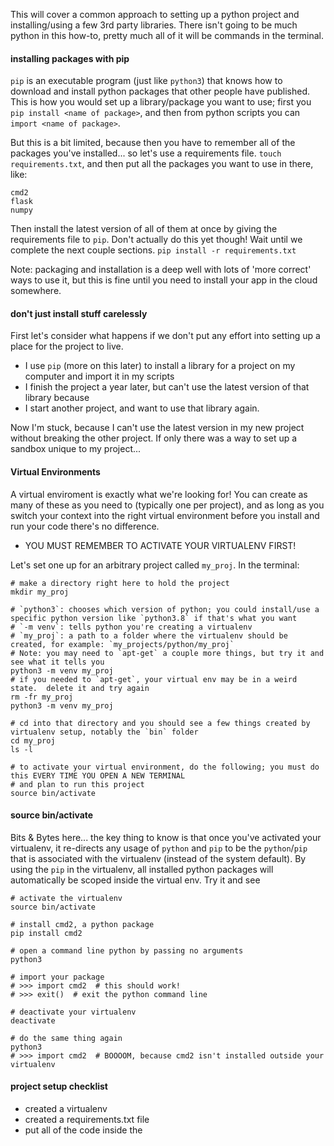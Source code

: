 This will cover a common approach to setting up a python project and installing/using a few 3rd party libraries. 
There isn't going to be much python in this how-to, pretty much all of it will be commands in the terminal.

#### installing packages with pip
`pip` is an executable program (just like `python3`) that knows how to download and install python packages that
other people have published.  This is how you would set up a library/package you want to use; first you 
`pip install <name of package>`, and then from python scripts you can `import <name of package>`.

But this is a bit limited, because then you have to remember all of the packages you've installed... so let's
use a requirements file.  `touch requirements.txt`, and then put all the packages you want to use in there, like:
```
cmd2
flask
numpy
```
Then install the latest version of all of them at once by giving the requirements file to `pip`.  Don't actually do this
yet though! Wait until we complete the next couple sections.
`pip install -r requirements.txt`

Note: packaging and installation is a deep well with lots of 'more correct' ways to use it, but this is fine until
you need to install your app in the cloud somewhere.

#### don't just install stuff carelessly
First let's consider what happens if we don't put any effort into setting up a place for the project to live. 
- I use `pip` (more on this later) to install a library for a project on my computer and import it in my scripts
- I finish the project a year later, but can't use the latest version of that library because <this can happen for various reasons>
- I start another project, and want to use that library again.

Now I'm stuck, because I can't use the latest version in my new project without breaking the other project.  If only there was
a way to set up a sandbox unique to my project...
  
#### Virtual Environments
A virtual enviroment is exactly what we're looking for!  You can create as many of these as you need to (typically one per project),
and as long as you switch your context into the right virtual environment before you install and run your code there's no difference.
- YOU MUST REMEMBER TO ACTIVATE YOUR VIRTUALENV FIRST!

Let's set one up for an arbitrary project called `my_proj`.  In the terminal:
```
# make a directory right here to hold the project
mkdir my_proj

# `python3`: chooses which version of python; you could install/use a specific python version like `python3.8` if that's what you want
# `-m venv`: tells python you're creating a virtualenv
# `my_proj`: a path to a folder where the virtualenv should be created, for example: `my_projects/python/my_proj`
# Note: you may need to `apt-get` a couple more things, but try it and see what it tells you
python3 -m venv my_proj
# if you needed to `apt-get`, your virtual env may be in a weird state.  delete it and try again
rm -fr my_proj
python3 -m venv my_proj

# cd into that directory and you should see a few things created by virtualenv setup, notably the `bin` folder
cd my_proj
ls -l

# to activate your virtual environment, do the following; you must do this EVERY TIME YOU OPEN A NEW TERMINAL
# and plan to run this project
source bin/activate
```

#### source bin/activate
Bits & Bytes here... the key thing to know is that once you've activated your virtualenv, it re-directs any usage
of `python` and `pip` to be the `python`/`pip` that is associated with the virtualenv (instead of the system default).
By using the `pip` in the virtualenv, all installed python packages will automatically be scoped inside the virtual env.
Try it and see
```
# activate the virtualenv
source bin/activate 

# install cmd2, a python package
pip install cmd2

# open a command line python by passing no arguments
python3

# import your package
# >>> import cmd2  # this should work!
# >>> exit()  # exit the python command line

# deactivate your virtualenv
deactivate

# do the same thing again
python3
# >>> import cmd2  # BOOOOM, because cmd2 isn't installed outside your virtualenv
```

#### project setup checklist
- created a virtualenv
- created a requirements.txt file
- put all of the code inside the 

